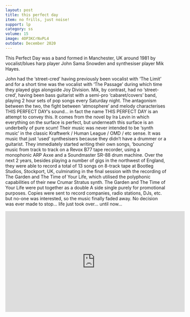 ```yaml
---
layout: post
title: this perfect day
item: no frills, just noise!
support: lp
category: ss
volume: 15
image: 4OP3KCrNvPL4
outdate: December 2020
---
```


This Perfect Day was a band formed in Manchester, UK around 1981 by vocalist/blues harp player John Sama Snowden and synthesiser player Mik Hayes.

John had the ‘street-cred’ having previously been vocalist with ‘The Limit’ and for a short time was the vocalist with ‘The Passage’ during which time they played gigs alongside Joy Division. Mik, by contrast, had no ‘street-cred’, having been bass guitarist with a semi-pro ‘cabaret/covers’ band, playing 2 hour sets of pop songs every Saturday night. The antagonism between the two, the fight between ‘atmosphere’ and melody characterises THIS PERFECT DAY’s sound... in fact the name THIS PERFECT DAY is an attempt to convey this. It comes from the novel by Ira Levin in which everything on the surface is perfect, but underneath this surface is an underbelly of pure scum! Their music was never intended to be ‘synth music’ in the classic Kraftwerk / Human League / OMD / etc sense. It was music that just ‘used’ synthesisers because they didn’t have a drummer or a guitarist. They immediately started writing their own songs, ‘bouncing’ music from track to track on a Revox B77 tape recorder, using a monophonic ARP Axxe and a Soundmaster SR-88 drum machine. Over the next 2 years, besides playing a number of gigs in the northwest of England, they were able to record a total of 13 songs on 8-track tape at Bootleg Studios, Stockport, UK, culminating in the final session with the recording of The Garden and The Time of Your Life, which utilised the polyphonic capabilities of their new Crumar Stratus synth. The Garden and The Time of Your Life were put together as a double A side single purely for promotional purposes. Copies were sent to record companies, radio stations, DJs, etc. but no-one was interested, so the music finally faded away. No decision was ever made to stop... life just took over... until now...

<iframe width="560" height="315" src="https://www.youtube.com/embed/bv6dwDIoxLw" title="YouTube video player" frameborder="0" allow="accelerometer; autoplay; clipboard-write; encrypted-media; gyroscope; picture-in-picture" allowfullscreen></iframe>
